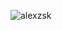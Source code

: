 <p><img align="left" src="https://github-readme-stats.vercel.app/api/top-langs?username=alexzsk&show_icons=true&locale=en&layout=compact" alt="alexzsk" /></p>

